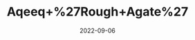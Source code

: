 ---
title: 'Aqeeq+%27Rough+Agate%27'
date: '2022-09-06' 
metatag: '' 
inventory: '0' 
draft: false 
# meta description 
shortDescripton: ''
description: 'Stone'
longdescription: ''
featured: True
# product Price
price: '100.0'
# Product Short Description
shortDescription: ''
productID: 'BB2EF85F-1A23-ED11-9968-005056B3A416'
type: 'products'
category: 'Stone' 
thumnailproduct: 'https://aminsaddiquidawakhana.eralive.net/images/products/BB2EF85F-1A23-ED11-9968-005056B3A4161.png' 
images:
  - image: 'images/products/BB2EF85F-1A23-ED11-9968-005056B3A4161.png'  
Variants:
---